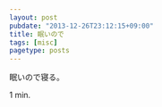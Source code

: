 ```yaml
---
layout: post
pubdate: "2013-12-26T23:12:15+09:00"
title: 眠いので
tags: [misc]
pagetype: posts
---
```

眠いので寝る。

1 min.

